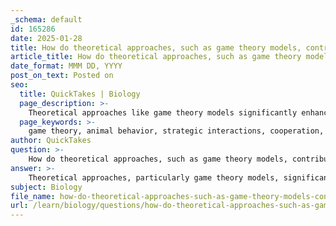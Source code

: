 ```yaml
---
_schema: default
id: 165286
date: 2025-01-28
title: How do theoretical approaches, such as game theory models, contribute to the study of animal behavior?
article_title: How do theoretical approaches, such as game theory models, contribute to the study of animal behavior?
date_format: MMM DD, YYYY
post_on_text: Posted on
seo:
  title: QuickTakes | Biology
  page_description: >-
    Theoretical approaches like game theory models significantly enhance the study of animal behavior by modeling strategic interactions, predicting outcomes, and exploring the evolution of cooperation in various social contexts.
  page_keywords: >-
    game theory, animal behavior, strategic interactions, cooperation, evolutionary dynamics, behavioral ecology, modeling, quantitative analysis, reciprocal altruism, Nash equilibrium, social structures
author: QuickTakes
question: >-
    How do theoretical approaches, such as game theory models, contribute to the study of animal behavior?
answer: >-
    Theoretical approaches, particularly game theory models, significantly contribute to the study of animal behavior by providing a structured framework for understanding the strategic interactions among individuals in various social contexts. Here are several key ways in which game theory enhances our understanding of animal behavior:\n\n1. **Modeling Strategic Interactions**: Game theory allows researchers to model situations where the outcome for one individual depends on the actions of others. This is particularly relevant in contexts such as mating, foraging, and territory defense, where animals must make decisions based on the anticipated behaviors of competitors or allies. For example, the "hawk-dove" game illustrates how animals may adopt aggressive (hawk) or peaceful (dove) strategies in conflicts over resources, with the success of each strategy depending on the frequency of the other strategy in the population.\n\n2. **Evolution of Cooperation**: Game theory has been instrumental in studying the evolution of cooperative behaviors among animals. The concept of reciprocal altruism, where individuals provide benefits to others with the expectation of future reciprocation, can be analyzed through game-theoretical frameworks. This helps explain why cooperation can evolve even among selfish individuals, as seen in species like robins that emit warning calls to alert others of danger.\n\n3. **Predicting Behavioral Outcomes**: By applying game theory, researchers can predict the outcomes of interactions based on different strategies employed by individuals. For instance, the Nash equilibrium concept helps identify stable strategies in a population where no individual can benefit by unilaterally changing their strategy, thus providing insights into the dynamics of animal behavior in competitive environments.\n\n4. **Incorporating Realistic Mechanisms**: Theoretical models can be refined by incorporating realistic behavioral mechanisms, which enhances their applicability to real-world scenarios. This includes considering factors such as communication, social structures, and environmental conditions that influence decision-making processes in animals.\n\n5. **Quantitative Analysis**: The integration of game theory with quantitative analysis has revolutionized behavioral ecology, allowing for the empirical testing of predictions derived from theoretical models. This pluralistic approach benefits both empiricists and theorists, as it encourages the measurement of social selection and indirect genetic effects in natural populations.\n\n6. **Applications Across Disciplines**: Game theory's principles are not limited to animal behavior; they also extend to human behavior and other fields such as economics and political science. This interdisciplinary approach enriches the study of animal behavior by providing broader insights into decision-making processes across species.\n\nIn summary, game theory models serve as a powerful tool in the study of animal behavior, enabling researchers to analyze complex interactions, predict outcomes, and understand the evolution of various behavioral strategies. By bridging theoretical and empirical approaches, game theory enhances our comprehension of the intricate dynamics of social behavior in animals.
subject: Biology
file_name: how-do-theoretical-approaches-such-as-game-theory-models-contribute-to-the-study-of-animal-behavior.md
url: /learn/biology/questions/how-do-theoretical-approaches-such-as-game-theory-models-contribute-to-the-study-of-animal-behavior
---
```


&nbsp;